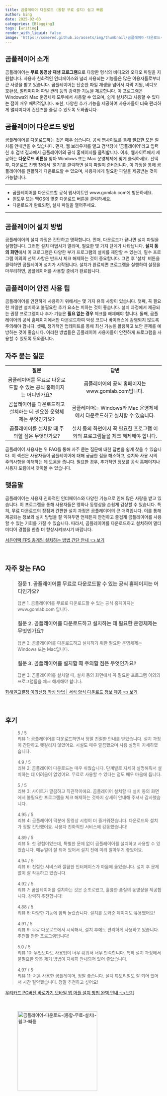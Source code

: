 ```yaml
---
title: 곰플레이어 다운로드 (통합 무료 설치) 쉽고 빠름
author: bing
date: 2025-02-03
categories: [Blogging]
tags: [writing]
render_with_liquid: false
image: 'https://somered.github.io/assets/img/thumbnail/곰플레이어-다운로드-(통합-무료-설치)-쉽고-빠름.webp'
---
```



<h2 id='곰플레이어_소개'>곰플레이어 소개</h2>

<p>곰플레이어는 <b>무료 동영상 재생 프로그램</b>으로 다양한 형식의 비디오와 오디오 파일을 지원합니다. 사용자 친화적인 인터페이스와 널리 사용되는 기능들은 많은 이용자들로부터 큰 사랑을 받고 있습니다. 곰플레이어는 단순한 파일 재생을 넘어서 자막 지원, 비디오 호환성, 멀티미디어 파일 관리 등의 강력한 기능을 제공합니다. 이 프로그램은 Windows와 Mac 운영체제 모두에서 사용할 수 있으며, 쉽게 설치하고 사용할 수 있다는 점이 매우 매력적입니다. 또한, 다양한 추가 기능을 제공하여 사용자들이 더욱 편리하게 멀티미디어 컨텐츠를 즐길 수 있도록 도와줍니다.</p>

<h2 id='곰플레이어_다운로드_방법'>곰플레이어 다운로드 방법</h2>

<p>곰플레이어를 다운로드하는 것은 매우 쉽습니다. 공식 웹사이트를 통해 필요한 모든 절차를 안내받을 수 있습니다. 먼저, 웹 브라우저를 열고 검색창에 '곰플레이어'라고 입력한 후 검색 결과에서 곰플레이어의 공식 홈페이지를 클릭합니다. 이후, 웹사이트에서 제공하는 <b>다운로드 버튼</b>을 찾아 Windows 또는 Mac 운영체제에 맞게 클릭하세요. 선택 후, 다운로드 진행 창에서 '열기'를 클릭하면 설치 파일이 준비됩니다. 이 과정을 통해 곰플레이어를 원활하게 다운로드할 수 있으며, 사용자에게 필요한 파일을 제공받는 것이 가능합니다.</p>

<hr />

<ul>
    <li>곰플레이어를 다운로드할 공식 웹사이트인 www.gomlab.com에 방문하세요.</li>
    <li>윈도우 또는 맥OS에 맞춘 다운로드 버튼을 클릭하세요.</li>
    <li>다운로드가 완료되면, 설치 파일을 열어주세요.</li>
</ul>

<hr />

<h2 id='곰플레이어_설치_방법'>곰플레이어 설치 방법</h2>

<p>곰플레이어의 설치 과정은 간단하고 명확합니다. 먼저, 다운로드가 끝나면 설치 파일을 실행합니다. 그러면 설치 마법사가 열리며, 필요한 몇 가지 단계가 나타납니다. <b>설치 동의 화면</b>에서 이 프로그램은 다양한 부가 프로그램의 설치를 제안할 수 있는데, 필수 프로그램 이외의 선택 사항은 반드시 체크 해제하는 것이 중요합니다. 그런 후 '설치' 버튼을 클릭하면 곰플레이어 설치가 시작됩니다. 설치가 완료되면 프로그램을 실행하여 설정을 마무리하면, 곰플레이어를 사용할 준비가 완료됩니다.</p>

<h2 id='곰플레이어_안전_사용_팁'>곰플레이어 안전 사용 팁</h2>

<p>곰플레이어를 안전하게 사용하기 위해서는 몇 가지 유의 사항이 있습니다. 첫째, 꼭 필요한 파일만 설치하고 불필요한 추가 요소는 피하는 것이 좋습니다. 설치 과정에서 제공되는 권장 프로그램이나 추가 기능은 <b>필요 없는 경우</b> 체크를 해제해야 합니다. 둘째, 곰플레이어의 공식 홈페이지에서만 다운로드하여 악성 코드나 바이러스에 감염되지 않도록 주의해야 합니다. 셋째, 정기적인 업데이트를 통해 최신 기능을 활용하고 보안 문제를 예방하는 것이 좋습니다. 이러한 방법들은 곰플레이어 사용자들이 안전하게 프로그램을 사용할 수 있도록 도와줍니다.</p>

<h2 id='자주_묻는_질문'>자주 묻는 질문</h2>

<table>
    <tr>
        <td style="text-align: center; height: 17px;"><b>질문</b></td>
        <td style="text-align: center; height: 17px;"><b>답변</b></td>
    </tr>
    <tr>
        <td style="text-align: center; height: 17px;">곰플레이어를 무료로 다운로드할 수 있는 공식 홈페이지는 어디인가요?</td>
        <td style="text-align: center; height: 17px;">곰플레이어의 공식 홈페이지는 www.gomlab.com입니다.</td>
    </tr>
    <tr>
        <td style="text-align: center; height: 17px;">곰플레이어를 다운로드하고 설치하는 데 필요한 운영체제는 무엇인가요?</td>
        <td style="text-align: center; height: 17px;">곰플레이어는 Windows와 Mac 운영체제에서 다운로드하고 설치할 수 있습니다.</td>
    </tr>
    <tr>
        <td style="text-align: center; height: 17px;">곰플레이어를 설치할 때 주의할 점은 무엇인가요?</td>
        <td style="text-align: center; height: 17px;">설치 동의 화면에서 꼭 필요한 프로그램 이외의 프로그램들을 체크 해제해야 합니다.</td>
    </tr>
</table>

<p>곰플레이어 사용자는 위 FAQ를 통해 자주 묻는 질문에 대한 답변을 쉽게 찾을 수 있습니다. 이 섹션은 사용자들이 곰플레이어에 대해 궁금한 점을 해소하고, 설치와 사용 시의 주의사항을 이해하는 데 도움을 줍니다. 필요한 경우, 추가적인 정보를 공식 홈페이지나 사용자 포럼에서 찾아볼 수 있습니다.</p>

<h2 id='맺음말'>맺음말</h2>

<p>곰플레이어는 사용자 친화적인 인터페이스와 다양한 기능으로 인해 많은 사랑을 받고 있습니다. 이 프로그램을 통해 사용자들은 영화나 동영상을 손쉽게 감상할 수 있습니다. 특히, 무료 다운로드의 장점과 간편한 설치 과정은 곰플레이어의 큰 매력입니다. 이를 통해 제공되는 정보와 설치 방법을 잘 익혀두면 언제든지 안전하고 즐겁게 곰플레이어를 사용할 수 있는 기회를 가질 수 있습니다. 따라서, 곰플레이어를 다운로드하고 설치하여 멀티미디어 경험을 한층 더 향상시켜보시기 바랍니다.</p>


<p><a class="click-button" title="서든어택 FPS 총게임 설치하는 방법 간단 안내" href="https://somered.github.io/posts/%EC%84%9C%EB%93%A0%EC%96%B4%ED%83%9D-FPS-%EC%B4%9D%EA%B2%8C%EC%9E%84-%EC%84%A4%EC%B9%98%ED%95%98%EB%8A%94-%EB%B0%A9%EB%B2%95-%EA%B0%84%EB%8B%A8-%EC%95%88%EB%82%B4/" rel="dofollow">서든어택 FPS 총게임 설치하는 방법 간단 안내 👈 보기</a></p><br>
<h2 id='자주_찾는_FAQ'>자주 찾는 FAQ</h2>
<div itemscope="" itemtype="https://schema.org/FAQPage">
<blockquote>
<div itemscope="" itemprop="mainEntity" itemtype="https://schema.org/Question">
<h3 itemprop="name">질문 1. 곰플레이어를 무료로 다운로드할 수 있는 공식 홈페이지는 어디인가요?</h3>
<div itemscope="" itemprop="acceptedAnswer" itemtype="https://schema.org/Answer">
<span itemprop="text">
<p>답변 1. 곰플레이어를 무료로 다운로드할 수 있는 공식 홈페이지는 www.gomlab.com 입니다.</p>
</span>
</div>
</div>
<div itemscope="" itemprop="mainEntity" itemtype="https://schema.org/Question">
<h3 itemprop="name">질문 2. 곰플레이어를 다운로드하고 설치하는 데 필요한 운영체제는 무엇인가요?</h3>
<div itemscope="" itemprop="acceptedAnswer" itemtype="https://schema.org/Answer">
<span itemprop="text">
<p>답변 2. 곰플레이어를 다운로드하고 설치하기 위한 필요한 운영체제는 Windows 또는 Mac입니다.</p>
</span>
</div>
</div>
<div itemscope="" itemprop="mainEntity" itemtype="https://schema.org/Question">
<h3 itemprop="name">질문 3. 곰플레이어를 설치할 때 주의할 점은 무엇인가요?</h3>
<div itemscope="" itemprop="acceptedAnswer" itemtype="https://schema.org/Answer">
<span itemprop="text">
<p>답변 3. 곰플레이어를 설치할 때, 설치 동의 화면에서 꼭 필요한 프로그램 이외의 프로그램들을 체크 해제해야 합니다.</p>
</span>
</div>
</div>
</blockquote>
</div>
<p><a class="click-button" title="화해권고결정 이의신청 작성 방법 | 서식 양식 다운로드 정보 제공" href="https://somered.github.io/posts/%ED%99%94%ED%95%B4%EA%B6%8C%EA%B3%A0%EA%B2%B0%EC%A0%95-%EC%9D%B4%EC%9D%98%EC%8B%A0%EC%B2%AD-%EC%9E%91%EC%84%B1-%EB%B0%A9%EB%B2%95-%EC%84%9C%EC%8B%9D-%EC%96%91%EC%8B%9D-%EB%8B%A4%EC%9A%B4%EB%A1%9C%EB%93%9C-%EC%A0%95%EB%B3%B4-%EC%A0%9C%EA%B3%B5/" rel="dofollow">화해권고결정 이의신청 작성 방법 | 서식 양식 다운로드 정보 제공 👈 보기</a></p><br>
<h2 id='후기'>후기</h2>
<div itemscope itemtype="https://schema.org/Product">
  <blockquote>
  <div itemprop="review" itemscope itemtype="https://schema.org/Review">
      <div itemprop="reviewRating" itemscope itemtype="https://schema.org/Rating"> <span itemprop="ratingValue">5</span> / <span itemprop="bestRating">5</span> </div>
      <span itemprop="reviewBody">리뷰 1: 곰플레이어를 다운로드하면서 정말 친절한 안내를 받았습니다. 설치 과정이 간단하고 헷갈리지 않았어요. 시설도 매우 깔끔했으며 사용 설명이 자세하였습니다.</span>
  </div>
  <br>
  <div itemprop="review" itemscope itemtype="https://schema.org/Review">
      <div itemprop="reviewRating" itemscope itemtype="https://schema.org/Rating"> <span itemprop="ratingValue">4.9</span> / <span itemprop="bestRating">5</span> </div>
      <span itemprop="reviewBody">리뷰 2: 곰플레이어 다운로드는 매우 쉬웠습니다. 단계별로 자세히 설명해줘서 설치하는 데 어려움이 없었어요. 무료로 사용할 수 있다는 점도 매우 마음에 듭니다.</span>
  </div>
  <br>
  <div itemprop="review" itemscope itemtype="https://schema.org/Review">
      <div itemprop="reviewRating" itemscope itemtype="https://schema.org/Rating"> <span itemprop="ratingValue">5</span> / <span itemprop="bestRating">5</span> </div>
      <span itemprop="reviewBody">리뷰 3: 사이트가 깔끔하고 직관적이에요. 곰플레이어 설치할 때 설치 동의 화면에서 불필요한 프로그램을 체크 해제하는 것까지 상세히 안내해 주셔서 감사했습니다.</span>
  </div>
  <br>
  <div itemprop="review" itemscope itemtype="https://schema.org/Review">
      <div itemprop="reviewRating" itemscope itemtype="https://schema.org/Rating"> <span itemprop="ratingValue">4.95</span> / <span itemprop="bestRating">5</span> </div>
      <span itemprop="reviewBody">리뷰 4: 곰플레이어 덕분에 동영상 시청이 더 즐거워졌습니다. 다운로드와 설치가 정말 간단했어요. 사용자 친화적인 서비스에 감동했습니다!</span>
  </div>
  <br>
  <div itemprop="review" itemscope itemtype="https://schema.org/Review">
      <div itemprop="reviewRating" itemscope itemtype="https://schema.org/Rating"> <span itemprop="ratingValue">4.89</span> / <span itemprop="bestRating">5</span> </div>
      <span itemprop="reviewBody">리뷰 5: 첫 경험이었는데, 특별한 문제 없이 곰플레이어를 설치하고 사용할 수 있었습니다. 매뉴얼이 잘 되어 있어서 설치 전에 미리 알아두기 좋았어요.</span>
  </div>
  <br>
  <div itemprop="review" itemscope itemtype="https://schema.org/Review">
      <div itemprop="reviewRating" itemscope itemtype="https://schema.org/Rating"> <span itemprop="ratingValue">4.94</span> / <span itemprop="bestRating">5</span> </div>
      <span itemprop="reviewBody">리뷰 6: 친절한 서비스와 깔끔한 인터페이스가 마음에 들었습니다. 설치 후 문제없이 잘 작동하고 있습니다.</span>
  </div>
  <br>
  <div itemprop="review" itemscope itemtype="https://schema.org/Review">
      <div itemprop="reviewRating" itemscope itemtype="https://schema.org/Rating"> <span itemprop="ratingValue">4.92</span> / <span itemprop="bestRating">5</span> </div>
      <span itemprop="reviewBody">리뷰 7: 곰플레이어를 설치하는 것은 순조로웠고, 훌륭한 품질의 동영상을 제공합니다. 강력히 추천합니다!</span>
  </div>
  <br>
  <div itemprop="review" itemscope itemtype="https://schema.org/Review">
      <div itemprop="reviewRating" itemscope itemtype="https://schema.org/Rating"> <span itemprop="ratingValue">4.88</span> / <span itemprop="bestRating">5</span> </div>
      <span itemprop="reviewBody">리뷰 8: 다양한 기능에 깜짝 놀랐습니다. 설치를 도와준 페이지도 유용했어요!</span>
  </div>
  <br>
  <div itemprop="review" itemscope itemtype="https://schema.org/Review">
      <div itemprop="reviewRating" itemscope itemtype="https://schema.org/Rating"> <span itemprop="ratingValue">4.91</span> / <span itemprop="bestRating">5</span> </div>
      <span itemprop="reviewBody">리뷰 9: 무료 다운로드에서 시작해서, 설치 후에도 편리하게 사용하고 있습니다. 추천할 만한 프로그램입니다!</span>
  </div>
  <br>
  <div itemprop="review" itemscope itemtype="https://schema.org/Review">
      <div itemprop="reviewRating" itemscope itemtype="https://schema.org/Rating"> <span itemprop="ratingValue">5.0</span> / <span itemprop="bestRating">5</span> </div>
      <span itemprop="reviewBody">리뷰 10: 무엇보다도 사용법이 너무 쉬워서 너무 만족합니다. 특히 설치 과정에서 불필요한 항목 제거 방법이 자세히 안내되어 있어 좋았습니다.</span>
  </div>
  <br>
  <div itemprop="review" itemscope itemtype="https://schema.org/Review">
      <div itemprop="reviewRating" itemscope itemtype="https://schema.org/Rating"> <span itemprop="ratingValue">4.97</span> / <span itemprop="bestRating">5</span> </div>
      <span itemprop="reviewBody">리뷰 11: 처음 사용한 곰플레이어, 정말 좋습니다. 설치 튜토리얼도 잘 되어 있어서 시간 절약했습니다. 정말 추천하고 싶어요!</span>
  </div>
  </blockquote>
</div>
<p><a class="click-button" title="우리카드 PC버전 바로가기 모바일 앱 어플 설치 방법 완벽 안내" href="https://somered.github.io/posts/%EC%9A%B0%EB%A6%AC%EC%B9%B4%EB%93%9C-PC%EB%B2%84%EC%A0%84-%EB%B0%94%EB%A1%9C%EA%B0%80%EA%B8%B0-%EB%AA%A8%EB%B0%94%EC%9D%BC-%EC%95%B1-%EC%96%B4%ED%94%8C-%EC%84%A4%EC%B9%98-%EB%B0%A9%EB%B2%95-%EC%99%84%EB%B2%BD-%EC%95%88%EB%82%B4/" rel="dofollow">우리카드 PC버전 바로가기 모바일 앱 어플 설치 방법 완벽 안내 👈 보기</a></p><br>
<figure class="image"><img src="https://somered.github.io/assets/img/thumbnail/곰플레이어-다운로드-(통합-무료-설치)-쉽고-빠름.webp" alt="곰플레이어-다운로드-(통합-무료-설치)-쉽고-빠름" width="256" height="256"></figure>